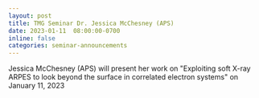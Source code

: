 ```yaml
---
layout: post
title: TMG Seminar Dr. Jessica McChesney (APS)
date: 2023-01-11  08:00:00-0700
inline: false
categories: seminar-announcements
---
```


Jessica McChesney (APS)  will present her work on "Exploiting soft X-ray ARPES to look beyond the surface in correlated electron systems" on January 11, 2023

